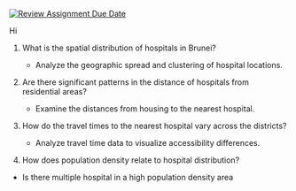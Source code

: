 [![Review Assignment Due Date](https://classroom.github.com/assets/deadline-readme-button-22041afd0340ce965d47ae6ef1cefeee28c7c493a6346c4f15d667ab976d596c.svg)](https://classroom.github.com/a/EM3FG0CJ)

Hi

1. What is the spatial distribution of hospitals in Brunei?
   - Analyze the geographic spread and clustering of hospital locations.

2. Are there significant patterns in the distance of hospitals from residential areas?
   - Examine the distances from housing to the nearest hospital.

3. How do the travel times to the nearest hospital vary across the districts?
   - Analyze travel time data to visualize accessibility differences.

4. How does population density relate to hospital distribution?
- Is there multiple hospital in a high population density area
